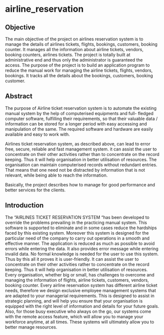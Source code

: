 # airline_reservation

## Objective
The main objective of the project on airlines reservation system
is to manage the details of airlines tickets, flights, bookings,
customers, booking counter. It manages all the information about
airline tickets, vendors, booking counters, airlines tickets. The
project is totally built at administrative end and thus only the
administrator is guaranteed the access. The purpose of the project
is to build an application program to reduce the manual work for
managing the airline tickets, flights, vendors, bookings. It tracks all
the details about the bookings, customers, booking customer.

## Abstract

The purpose of Airline ticket reservation system is to automate the
existing manual system by the help of computerised equipments and
full- fledged computer software, fulfilling their requirements, so that
their valuable data / information can be stored for a longer period with
easy accessing and manipulation of the same. The required software
and hardware are easily available and easy to work with.

Airlines ticket reservation system, as described above, can lead to
error free, secure, reliable and fast management system. it can assist
the user to concentrate on their other activities rather than to
concentrate on the record keeping. Thus it will help organisation in
better utilisation of resources. The organisation can maintain
computerised records without redundant entries. That means that
one need not be distracted by information that is not relevant, while
being able to reach the information.

Basically, the project describes how to manage for
good performance and better services for the clients.

## Introduction

The “AIRLINES TICKET RESERVATION SYSTEM “has been developed to
override the problems prevailing in the practicing manual system.
This software is supported to eliminate and in some cases reduce
the hardships faced by this existing system. Moreover this system
is designed for the particular need of the company to carry out
operations in a smooth and effective manner.
The application is reduced as much as possible to avoid errors while
entering the data. It also provides error message while entering
invalid data. No formal knowledge is needed for the user to use this
system. Thus by this all it proves it is user-friendly. It can assist the
user to concentrate on their other activities rather to concentrate on
the record keeping. Thus it will help organisation in better utilisation
of resources.
Every organisation, whether big or small, has challenges to overcome
and managing the information of flights, airline tickets, customers,
vendors, booking counter. Every airline reservation system has
different airline ticket needs, therefore we design exclusive
employee management systems that are adapted to your managerial
requirements. This is designed to assist in strategic planning, and will
help you ensure that your organisation is equipped with the right
level of information and details for your future goals. Also, for those
busy executive who always on the go, our systems come with the
remote access feature, which will allow you to manage your
workforce anytime, at all times. These systems will ultimately allow
you to better manage resources.
